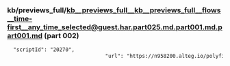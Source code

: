 ### kb/previews_full/kb__previews_full__kb__previews_full__flows__time-first__any_time_selected@guest.har.part025.md.part001.md.part001.md (part 002)

```md
  "scriptId": "20270",
                                "url": "https://n958200.alteg.io/polyfills-QTIMGMLN.js",
               
```

```
